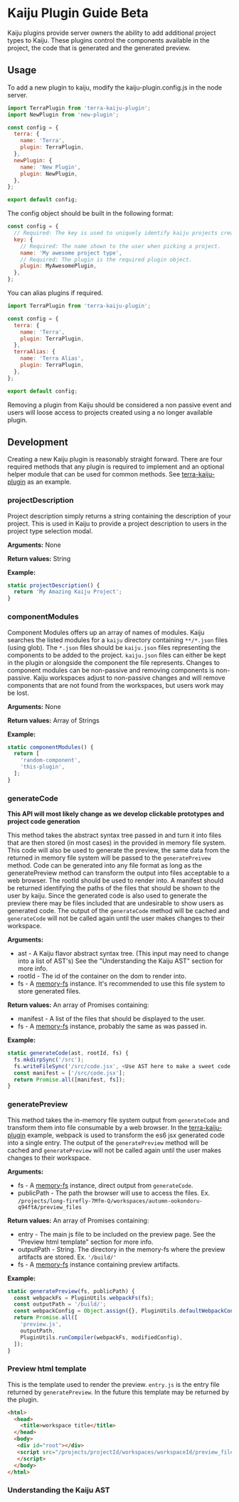 # Kaiju Plugin Guide Beta


Kaiju plugins provide server owners the ability to add additional project types to Kaiju. These plugins control the components available in the project, the code that is generated and the generated preview.

## Usage

To add a new plugin to kaiju, modify the kaiju-plugin.config.js in the node server.
```js
import TerraPlugin from 'terra-kaiju-plugin';
import NewPlugin from 'new-plugin';

const config = {
  terra: {
    name: 'Terra',
    plugin: TerraPlugin,
  },
  newPlugin: {
    name: 'New Plugin',
    plugin: NewPlugin,
  },
};

export default config;
```

The config object should be built in the following format:

```js
const config = {
  // Required: The key is used to uniquely identify kaiju projects created using this plugin.
  key: {
    // Required: The name shown to the user when picking a project.
    name: 'My awesome project type',
    // Required: The plugin is the required plugin object.
    plugin: MyAwesomePlugin,
  },
};
```

You can alias plugins if required.
```js
import TerraPlugin from 'terra-kaiju-plugin';

const config = {
  terra: {
    name: 'Terra',
    plugin: TerraPlugin,
  },
  terraAlias: {
    name: 'Terra Alias',
    plugin: TerraPlugin,
  },
};

export default config;
```
Removing a plugin from Kaiju should be considered a non passive event and users will loose access to projects created using a no longer available plugin.

## Development

Creating a new Kaiju plugin is reasonably straight forward. There are four required methods that any plugin is required to implement and an optional helper module that can be used for common methods. See [terra-kaiju-plugin](https://github.com/cerner/terra-kaiju-plugin) as an example.

### projectDescription
Project description simply returns a string containing the description of your project. This is used in Kaiju to provide a project description to users in the project type selection modal.

**Arguments:** None

**Return values:** String

**Example:**
```js
static projectDescription() {
  return 'My Amazing Kaiju Project';
}
```

### componentModules
Component Modules offers up an array of names of modules. Kaiju searches the listed modules for a ```kaiju``` directory containing ```**/*.json``` files (using glob). The ```*.json``` files should be ```kaiju.json``` files representing the components to be added to the project. ```kaiju.json``` files can either be kept in the plugin or alongside the component the file represents. Changes to component modules can be non-passive and removing components is non-passive. Kaiju workspaces adjust to non-passive changes and will remove components that are not found from the workspaces, but users work may be lost.

**Arguments:** None

**Return values:** Array of Strings

**Example:**
```js
static componentModules() {
  return [
    'random-component',
    'this-plugin',
  ];
}
```

### generateCode
**This API will most likely change as we develop clickable prototypes and project code generation**

This method takes the abstract syntax tree passed in and turn it into files that are then stored (in most cases) in the provided in memory file system. This code will also be used to generate the preview, the same data from the returned in memory file system will be passed to the ```generatePreivew``` method. Code can be generated into any file format as long as the generatePreview method can transform the output into files acceptable to a web browser. The rootId should be used to render into. A manifest should be returned identifying the paths of the files that should be shown to the user by kaiju. Since the generated code is also used to generate the preview there may be files included that are undesirable to show users as generated code. The output of the ```generateCode``` method will be cached and ```generateCode``` will not be called again until the user makes changes to their workspace.

**Arguments:**
* ast - A Kaiju flavor abstract syntax tree. (This input may need to change into a list of AST's) See the "Understanding the Kaiju AST" section for more info.
* rootId - The id of the container on the dom to render into.
* fs - A [memory-fs](https://www.npmjs.com/package/memory-fs) instance. It's recommended to use this file system to store generated files.

**Return values:** An array of Promises containing:
* manifest - A list of the files that should be displayed to the user.
* fs - A [memory-fs](https://www.npmjs.com/package/memory-fs) instance, probably the same as was passed in.

**Example:**
```js
static generateCode(ast, rootId, fs) {
  fs.mkdirpSync('/src');
  fs.writeFileSync('/src/code.jsx', <Use AST here to make a sweet code file>);
  const manifest = ['/src/code.jsx'];
  return Promise.all([manifest, fs]);
}
```

### generatePreview
This method takes the in-memory file system output from ```generateCode``` and transform them into file consumable by a web browser. In the [terra-kaiju-plugin](https://github.com/cerner/terra-kaiju-plugin) example, webpack is used to transform the es6 jsx generated code into a single entry. The output of the ```generatePreview``` method will be cached and ```generatePreview``` will not be called again until the user makes changes to their workspace.

**Arguments:**
* fs - A [memory-fs](https://www.npmjs.com/package/memory-fs) instance, direct output from ```generateCode```.
* publicPath - The path the browser will use to access the files. Ex. ```/projects/long-firefly-7Mfm-Q/workspaces/autumn-ookondoru-q94ftA/preview_files```

**Return values:** An array of Promises containing:
* entry - The main js file to be included on the preview page. See the "Preview html template" section for more info.
* outputPath - String. The directory in the memory-fs where the preview artifacts are stored. Ex. ```'/build/'```
* fs - A [memory-fs](https://www.npmjs.com/package/memory-fs) instance containing preview artifacts.

**Example:**
```js
static generatePreview(fs, publicPath) {
  const webpackFs = PluginUtils.webpackFs(fs);
  const outputPath = '/build/';
  const webpackConfig = Object.assign({}, PluginUtils.defaultWebpackConfig(publicPath, outputPath), { entry: { preview: '/src/code.jsx' } });
  return Promise.all([
    'preview.js',
    outputPath,
    PluginUtils.runCompiler(webpackFs, modifiedConfig),
  ]);
}
```

### Preview html template
This is the template used to render the preview. ```entry.js``` is the entry file returned by ```generatePreview```. In the future this template may be returned by the plugin.

```html
<html>
  <head>
    <title>workspace title</title>
  </head>
  <body>
   <div id="root"></div>
   <script src="/projects/projectId/workspaces/workspaceId/preview_files/entry.js">
   </script>
  </body>
</html>
```

### Understanding the Kaiju AST

